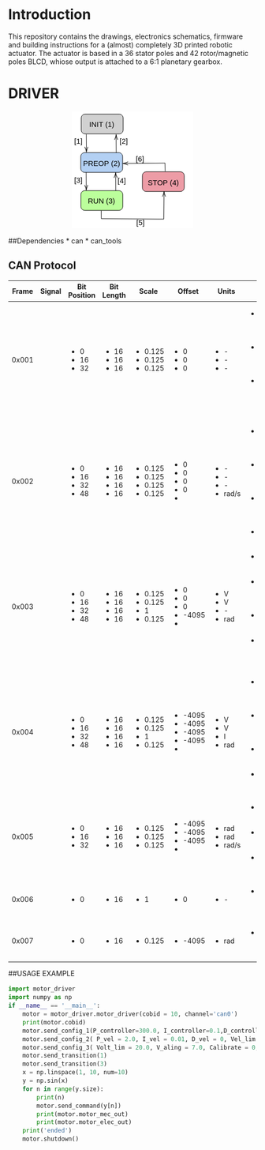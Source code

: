 # Introduction

This repository contains the drawings, electronics schematics, firmware
and building instructions for a (almost) completely 3D printed robotic
actuator. The actuator is based in a 36 stator poles and 42
rotor/magnetic poles BLCD, whiose output is attached to a 6:1 planetary
gearbox.


# DRIVER


<p align="center">
  <img src="./imgs/Motor_FSM.png" />
</p>
##Dependencies
* can
* can_tools

## CAN Protocol

|Frame |Signal|Bit Position|Bit Length|Scale|Offset|Units|Notes                 |
|------|------|------------|----------|-----|------|-----|----------------------|
|0x001 |      |<ul><li>0</li><li>16</li><li>32</li></ul>|<ul><li>16</li><li>16</li><li>16</li></ul>|<ul><li>0.125</li><li>0.125</li><li>0.125</li></ul>|<ul><li>0</li><li>0</li><li>0</li></ul>|<ul><li>-</li><li>-</li><li>-</li></ul>|<ul><li>P value for the PID position control</li><li>I value for the PID position control</li><li>D value for the PID position control</li></ul>|
|0x002 |      |<ul><li>0</li><li>16</li><li>32</li><li>48</li></ul>|<ul><li>16</li><li>16</li><li>16</li><li>16</li></ul>|<ul><li>0.125</li><li>0.125</li><li>0.125</li><li>0.125</li></ul>|<ul><li>0</li><li>0</li><li>0</li><li>0</li><li></ul>|<ul><li>-</li><li>-</li><li>-</li><li>rad/s</li></ul>|<ul><li>P value for the PID speed control</li><li>I value for the PID speed control</li><li>D value for the PID speed control</li><li>Speed limit</li></ul>|
0x003 |      |<ul><li>0</li><li>16</li><li>32</li><li>48</li></ul>|<ul><li>16</li><li>16</li><li>16</li><li>16</li></ul>|<ul><li>0.125</li><li>0.125</li><li>1</li><li>0.125</li></ul>|<ul><li>0</li><li>0</li><li>0</li><li>-4095</li><li></ul>|<ul><li>V</li><li>V</li><li>-</li><li>rad</li></ul>|<ul><li>Voltage limit for motor input</li><li>Voltage limit for aling in calibration</li><li>Calibration (1 skip, o calibrate)</li><li>Electric angle offset </li></ul>|
0x004 |      |<ul><li>0</li><li>16</li><li>32</li><li>48</li></ul>|<ul><li>16</li><li>16</li><li>16</li><li>16</li></ul>|<ul><li>0.125</li><li>0.125</li><li>1</li><li>0.125</li></ul>|<ul><li>-4095</li><li>-4095</li><li>-4095</li><li>-4095</li><li></ul>|<ul><li>V</li><li>V</li><li>I</li><li>rad</li></ul>|<ul><li>Ua component of voltage input</li><li>Ub component of voltage input</li><li>Current drawn by motor</li><li>Electric angle  </li></ul>|
0x005 |      |<ul><li>0</li><li>16</li><li>32</li></ul>|<ul><li>16</li><li>16</li><li>16</li></ul>|<ul><li>0.125</li><li>0.125</li><li>0.125</li></ul>|<ul><li>-4095</li><li>-4095</li><li>-4095</li><li></ul>|<ul><li>rad</li><li>rad</li><li>rad/s</li></ul>|<ul><li>Current mechanical angle</li><li>Mechanical angle setponit</li><li>Shaft speed</li></ul>|
0x006 |      |<ul><li>0</li></ul>|<ul><li>16</li></ul>|<ul><li>1</li></ul>|<ul><li>0</li></ul>|<ul><li>-</li></ul>|<ul><li>Finite State Machine transition</li></ul>|
0x007 |      |<ul><li>0</li></ul>|<ul><li>16</li></ul>|<ul><li>0.125</li></ul>|<ul><li>-4095</li></ul>|<ul><li>rad</li></ul>|<ul><li>Motor set point command</li></ul>|

##USAGE EXAMPLE
```python
import motor_driver 
import numpy as np
if __name__ == '__main__':
    motor = motor_driver.motor_driver(cobid = 10, channel='can0')
    print(motor.cobid)
    motor.send_config_1(P_controller=300.0, I_controller=0.1,D_controller=0.0)
    motor.send_config_2( P_vel = 2.0, I_vel = 0.01, D_vel = 0, Vel_lim  = 20.0)  
    motor.send_config_3( Volt_lim = 20.0, V_aling = 7.0, Calibrate = 0, Zero_angle_elec  = 0.0)
    motor.send_transition(1)
    motor.send_transition(3)
    x = np.linspace(1, 10, num=10)
    y = np.sin(x)
    for n in range(y.size):
        print(n)
        motor.send_command(y[n])
        print(motor.motor_mec_out)
        print(motor.motor_elec_out)
    print('ended')
    motor.shutdown()


```